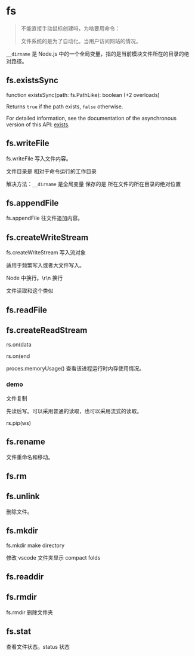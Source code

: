 # fs

> 不能直接手动鼠标创建吗，为啥要用命令：
>
> 文件系统的是为了自动化。当用户访问网站的情况。

`__dirname` 是 Node.js 中的一个全局变量，指的是当前模块文件所在的目录的绝对路径。

## fs.existsSync

function existsSync(path: fs.PathLike): boolean (+2 overloads)

Returns `true` if the path exists, `false` otherwise.

For detailed information, see the documentation of the asynchronous version of
this API: [exists](file:///Users/xingya/Documents/projects/vn/node_modules/.pnpm/%40types%2Bnode%4020.14.10/node_modules/%40types/node/fs.d.ts#L3476%2C5).

## fs.writeFile

fs.writeFile 写入文件内容。

文件目录是 相对于命令运行的工作目录

解决方法：`__dirname` 是全局变量 保存的是 所在文件的所在目录的绝对位置

## fs.appendFile

fs.appendFile 往文件追加内容。

## fs.createWriteStream

fs.createWriteStream 写入流对象

适用于频繁写入或者大文件写入。

Node 中换行。\r\n 换行

文件读取和这个类似

## fs.readFile

## fs.createReadStream

rs.on(data

rs.on(end

proces.memoryUsage() 查看该进程运行时内存使用情况。

### demo

文件复制

先读后写。可以采用普通的读取，也可以采用流式的读取。

rs.pip(ws)

## fs.rename

文件重命名和移动。

## fs.rm

## fs.unlink

删除文件。

## fs.mkdir

fs.mkdir make directory

修改 vscode 文件夹显示 compact folds

## fs.readdir

## fs.rmdir

fs.rmdir 删除文件夹

## fs.stat

查看文件状态。status 状态
